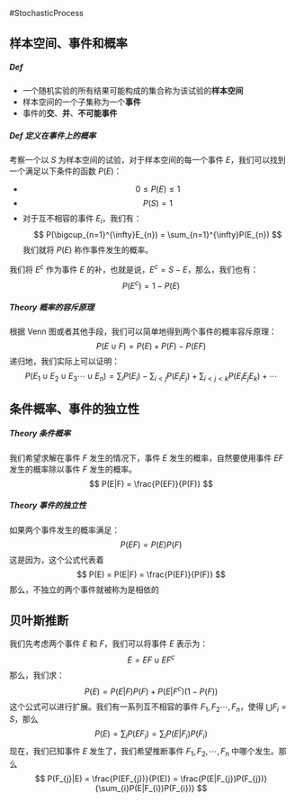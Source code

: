 #StochasticProcess  

## 样本空间、事件和概率

##### Def 
- 一个随机实验的所有结果可能构成的集合称为该试验的**样本空间** 
- 样本空间的一个子集称为一个**事件** 
- 事件的**交**、**并**、**不可能事件**

##### Def 定义在事件上的概率
考察一个以 $S$ 为样本空间的试验，对于样本空间的每一个事件 $E$，我们可以找到一个满足以下条件的函数 $P(E)$：
- $$
0 \le P(E) \le 1
$$
- $$
P(S) = 1
$$
- 对于互不相容的事件 $E_{i}$，我们有：
$$
P(\bigcup_{n=1}^{\infty}E_{n}) = \sum_{n=1}^{\infty}P(E_{n})
$$
我们就将 $P(E)$ 称作事件发生的概率。

我们将 $E^{c}$ 作为事件 $E$ 的补，也就是说，$E^{c}= S-E$，那么，我们也有：
$$
P(E^{c}) = 1 - P(E)
$$

##### Theory 概率的容斥原理
根据 Venn 图或者其他手段，我们可以简单地得到两个事件的概率容斥原理：
$$
P(E \cup F) = P(E)+P(F) - P(EF)
$$
递归地，我们实际上可以证明：
$$
P(E_{1}\cup E_{2} \cup E_{3} \cdots \cup E_{n}) = \sum_{i}P(E_{i}) - \sum_{i<j} P(E_{i}E_{j}) + \sum_{i<j<k} P(E_{i}E_{j}E_{k}) +\cdots 
$$


## 条件概率、事件的独立性

##### Theory 条件概率
我们希望求解在事件 $F$ 发生的情况下，事件 $E$ 发生的概率，自然要使用事件 $EF$ 发生的概率除以事件 $F$ 发生的概率。
$$
P(E|F) = \frac{P(EF)}{P(F)}
$$
##### Theory 事件的独立性
如果两个事件发生的概率满足：
$$
P(EF) = P(E)P(F)
$$
这是因为，这个公式代表着
$$
P(E) = P(E|F) =  \frac{P(EF)}{P(F)}
$$
那么，不独立的两个事件就被称为是相依的

## 贝叶斯推断

我们先考虑两个事件 $E$ 和 $F$，我们可以将事件 $E$ 表示为：
$$
E = EF \cup  EF^{c} 
$$
那么，我们求：
$$
P(E) = P(E|F) P(F) + P(E|F^{c})(1-P(F))
$$
这个公式可以进行扩展。我们有一系列互不相容的事件 $F_{1}, F_{2}\cdots ,F_{n}$，使得 $\bigcup F_{i}= S$，那么
$$
P(E) = \sum_{i}P(EF_{i}) = \sum_{i}P(E|F_{i})P(F_{i})
$$
现在，我们已知事件 $E$ 发生了，我们希望推断事件 $F_{1}, F_{2},\cdots ,F_{n}$ 中哪个发生。那么
$$
P(F_{j}|E) = \frac{P(EF_{j})}{P(E)} = \frac{P(E|F_{j})P(F_{j})}{\sum_{i}P(E|F_{i})P(F_{i})}
$$
